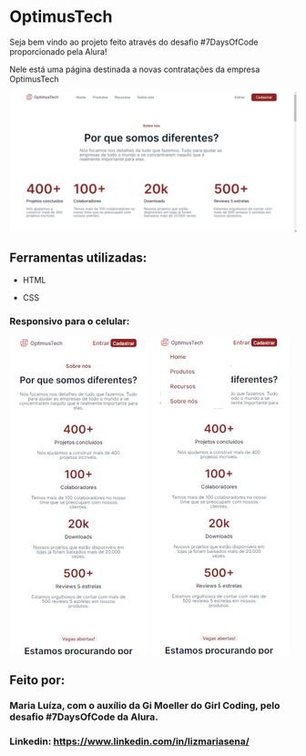 # OptimusTech

Seja bem vindo ao projeto feito através do desafio #7DaysOfCode proporcionado pela Alura!

Nele está uma página destinada a novas contratações da empresa OptimusTech

![imagem-versao-pc](img/img-vs-pc.png)

## Ferramentas utilizadas:

* HTML

* CSS

### Responsivo para o celular:

![imagem-versao-cell](img/img-vs-cell.png)
![imagem-versao-cell-com-menu](img/img-cell-cmenu.png)

## Feito por:

### Maria Luíza, com o auxílio da Gi Moeller do Girl Coding, pelo desafio #7DaysOfCode da Alura.

### Linkedin: https://www.linkedin.com/in/lizmariasena/
